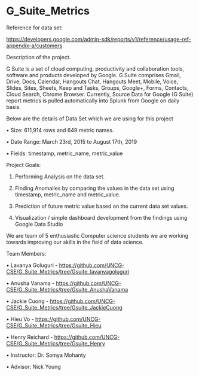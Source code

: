 # G_Suite_Metrics

Reference for data set:

https://developers.google.com/admin-sdk/reports/v1/reference/usage-ref-appendix-a/customers

Description of the project.

G Suite is a set of cloud computing, productivity and collaboration tools, software and products developed by Google. G Suite comprises Gmail, Drive, Docs, Calendar, Hangouts Chat, Hangouts Meet, Mobile, Voice, Slides, Sites, Sheets, Keep and Tasks, Groups, Google+, Forms, Contacts, Cloud Search, Chrome Browser.
Currently, Source Data for Google (G Suite) report metrics is pulled automatically into Splunk from Google on daily basis.

Below are the details of Data Set which we are using for this project

•	Size: 611,914 rows and 649 metric names.

•	Date Range: March 23rd, 2015 to August 17th, 2019

•	Fields: timestamp, metric_name, metric_value

Project Goals: 

1.	Performing Analysis on the data set.

2.	Finding Anomalies by comparing the values in the data set using timestamp, metric_name and metric_value.

3.	Prediction of future metric value based on the current data set values.

4.	Visualization / simple dashboard development from the findings using Google Data Studio 

We are team of 5 enthusiastic Computer science students we are working towards improving our skills in the field of data science.   

Team Members: 

•	Lavanya Goluguri - https://github.com/UNCG-CSE/G_Suite_Metrics/tree/Gsuite_lavanyagoluguri

•	Anusha Vanama - https://github.com/UNCG-CSE/G_Suite_Metrics/tree/Gsuite_AnushaVanama

•	Jackie Cuong - https://github.com/UNCG-CSE/G_Suite_Metrics/tree/Gsuite_JackieCuong

•	Hieu Vo - https://github.com/UNCG-CSE/G_Suite_Metrics/tree/Gsuite_Hieu

•	Henry Reichard - https://github.com/UNCG-CSE/G_Suite_Metrics/tree/Gsuite_Henry

•	Instructor: Dr. Somya Mohanty

•	Advisor: Nick Young
